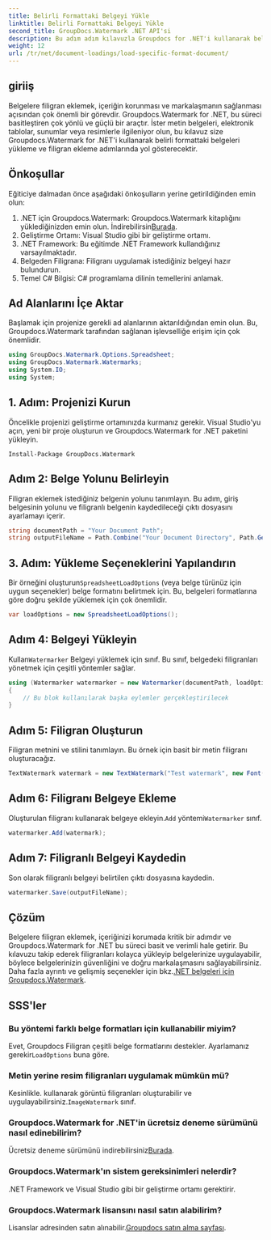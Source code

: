 ```yaml
---
title: Belirli Formattaki Belgeyi Yükle
linktitle: Belirli Formattaki Belgeyi Yükle
second_title: GroupDocs.Watermark .NET API'si
description: Bu adım adım kılavuzla Groupdocs for .NET'i kullanarak belgeleri nasıl yükleyeceğinizi ve filigran ekleyeceğinizi öğrenin. İçeriğinizi zahmetsizce koruyun ve markalayın.
weight: 12
url: /tr/net/document-loadings/load-specific-format-document/
---
```

## giriiş
Belgelere filigran eklemek, içeriğin korunması ve markalaşmanın sağlanması açısından çok önemli bir görevdir. Groupdocs.Watermark for .NET, bu süreci basitleştiren çok yönlü ve güçlü bir araçtır. İster metin belgeleri, elektronik tablolar, sunumlar veya resimlerle ilgileniyor olun, bu kılavuz size Groupdocs.Watermark for .NET'i kullanarak belirli formattaki belgeleri yükleme ve filigran ekleme adımlarında yol gösterecektir.
## Önkoşullar
Eğiticiye dalmadan önce aşağıdaki önkoşulların yerine getirildiğinden emin olun:
1.  .NET için Groupdocs.Watermark: Groupdocs.Watermark kitaplığını yüklediğinizden emin olun. İndirebilirsin[Burada](https://releases.groupdocs.com/Watermark/net/).
2. Geliştirme Ortamı: Visual Studio gibi bir geliştirme ortamı.
3. .NET Framework: Bu eğitimde .NET Framework kullandığınız varsayılmaktadır.
4. Belgeden Filigrana: Filigranı uygulamak istediğiniz belgeyi hazır bulundurun.
5. Temel C# Bilgisi: C# programlama dilinin temellerini anlamak.

## Ad Alanlarını İçe Aktar
Başlamak için projenize gerekli ad alanlarının aktarıldığından emin olun. Bu, Groupdocs.Watermark tarafından sağlanan işlevselliğe erişim için çok önemlidir.
```csharp
using GroupDocs.Watermark.Options.Spreadsheet;
using GroupDocs.Watermark.Watermarks;
using System.IO;
using System;
```

## 1. Adım: Projenizi Kurun
Öncelikle projenizi geliştirme ortamınızda kurmanız gerekir. Visual Studio'yu açın, yeni bir proje oluşturun ve Groupdocs.Watermark for .NET paketini yükleyin.
```shell
Install-Package GroupDocs.Watermark
```
## Adım 2: Belge Yolunu Belirleyin
Filigran eklemek istediğiniz belgenin yolunu tanımlayın. Bu adım, giriş belgesinin yolunu ve filigranlı belgenin kaydedileceği çıktı dosyasını ayarlamayı içerir.
```csharp
string documentPath = "Your Document Path";
string outputFileName = Path.Combine("Your Document Directory", Path.GetFileName(documentPath));
```
## 3. Adım: Yükleme Seçeneklerini Yapılandırın
 Bir örneğini oluşturun`SpreadsheetLoadOptions` (veya belge türünüz için uygun seçenekler) belge formatını belirtmek için. Bu, belgeleri formatlarına göre doğru şekilde yüklemek için çok önemlidir.
```csharp
var loadOptions = new SpreadsheetLoadOptions();
```
## Adım 4: Belgeyi Yükleyin
 Kullan`Watermarker` Belgeyi yüklemek için sınıf. Bu sınıf, belgedeki filigranları yönetmek için çeşitli yöntemler sağlar.
```csharp
using (Watermarker watermarker = new Watermarker(documentPath, loadOptions))
{
    // Bu blok kullanılarak başka eylemler gerçekleştirilecek
}
```
## Adım 5: Filigran Oluşturun
Filigran metnini ve stilini tanımlayın. Bu örnek için basit bir metin filigranı oluşturacağız.
```csharp
TextWatermark watermark = new TextWatermark("Test watermark", new Font("Arial", 12));
```
## Adım 6: Filigranı Belgeye Ekleme
Oluşturulan filigranı kullanarak belgeye ekleyin.`Add` yöntemi`Watermarker` sınıf.
```csharp
watermarker.Add(watermark);
```
## Adım 7: Filigranlı Belgeyi Kaydedin
Son olarak filigranlı belgeyi belirtilen çıktı dosyasına kaydedin.
```csharp
watermarker.Save(outputFileName);
```

## Çözüm
Belgelere filigran eklemek, içeriğinizi korumada kritik bir adımdır ve Groupdocs.Watermark for .NET bu süreci basit ve verimli hale getirir. Bu kılavuzu takip ederek filigranları kolayca yükleyip belgelerinize uygulayabilir, böylece belgelerinizin güvenliğini ve doğru markalaşmasını sağlayabilirsiniz. Daha fazla ayrıntı ve gelişmiş seçenekler için bkz.[.NET belgeleri için Groupdocs.Watermark](https://tutorials.groupdocs.com/Watermark/net/).
## SSS'ler
### Bu yöntemi farklı belge formatları için kullanabilir miyim?
 Evet, Groupdocs Filigran çeşitli belge formatlarını destekler. Ayarlamanız gerekir`LoadOptions` buna göre.
### Metin yerine resim filigranları uygulamak mümkün mü?
 Kesinlikle. kullanarak görüntü filigranları oluşturabilir ve uygulayabilirsiniz.`ImageWatermark` sınıf.
### Groupdocs.Watermark for .NET'in ücretsiz deneme sürümünü nasıl edinebilirim?
 Ücretsiz deneme sürümünü indirebilirsiniz[Burada](https://releases.groupdocs.com/).
### Groupdocs.Watermark'ın sistem gereksinimleri nelerdir?
.NET Framework ve Visual Studio gibi bir geliştirme ortamı gerektirir.
### Groupdocs.Watermark lisansını nasıl satın alabilirim?
Lisanslar adresinden satın alınabilir.[Groupdocs satın alma sayfası](https://purchase.groupdocs.com/buy).
